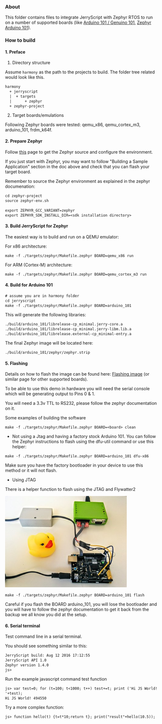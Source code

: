 ### About

This folder contains files to integrate JerryScript with Zephyr RTOS to
run on a number of supported boards (like
[Arduino 101 / Genuino 101](https://www.arduino.cc/en/Main/ArduinoBoard101),
[Zephyr Arduino 101](https://www.zephyrproject.org/doc/board/arduino_101.html)).

### How to build

#### 1. Preface

1. Directory structure

Assume `harmony` as the path to the projects to build.
The folder tree related would look like this.

```
harmony
  + jerryscript
  |  + targets
  |      + zephyr
  + zephyr-project
```


2. Target boards/emulations

Following Zephyr boards were tested: qemu_x86, qemu_cortex_m3, arduino_101,
frdm_k64f.


#### 2. Prepare Zephyr

Follow [this](https://www.zephyrproject.org/doc/getting_started/getting_started.html) page to get
the Zephyr source and configure the environment.

If you just start with Zephyr, you may want to follow "Building a Sample
Application" section in the doc above and check that you can flash your
target board.

Remember to source the Zephyr environment as explained in the zephyr documenation:

```
cd zephyr-project
source zephyr-env.sh

export ZEPHYR_GCC_VARIANT=zephyr
export ZEPHYR_SDK_INSTALL_DIR=<sdk installation directory>
```

#### 3. Build JerryScript for Zephyr

The easiest way is to build and run on a QEMU emulator:

For x86 architecture:

```
make -f ./targets/zephyr/Makefile.zephyr BOARD=qemu_x86 run
```

For ARM (Cortex-M) architecture:

```
make -f ./targets/zephyr/Makefile.zephyr BOARD=qemu_cortex_m3 run
```

#### 4. Build for Arduino 101

```
# assume you are in harmony folder
cd jerryscript
make -f ./targets/zephyr/Makefile.zephyr BOARD=arduino_101
```

This will generate the following libraries:
```
./build/arduino_101/librelease-cp_minimal.jerry-core.a
./build/arduino_101/librelease-cp_minimal.jerry-libm.lib.a
./build/arduino_101/librelease.external-cp_minimal-entry.a
```

The final Zephyr image will be located here:
```
./build/arduino_101/zephyr/zephyr.strip
```

#### 5. Flashing

Details on how to flash the image can be found here:
[Flashing image](https://www.zephyrproject.org/doc/board/arduino_101.html)
(or similar page for other supported boards).

To be able to use this demo in hardware you will need the serial console
which will be generating output to Pins 0 & 1.

You will need a 3.3v TTL to RS232, please follow the zephyr documentation on it.

Some examples of building the software

```
make -f ./targets/zephyr/Makefile.zephyr BOARD=<board> clean
```

- Not using a Jtag and having a factory stock Arduino 101.
You can follow the Zephyr instructions to flash using the dfu-util command
or use this helper:

```
make -f ./targets/zephyr/Makefile.zephyr BOARD=arduino_101 dfu-x86
```

Make sure you have the factory bootloader in your device to use this method or it will not flash.

- Using JTAG

There is a helper function to flash using the JTAG and Flywatter2

![alt tag](docs/arduino_101.jpg?raw=true "Example")

```
make -f ./targets/zephyr/Makefile.zephyr BOARD=arduino_101 flash
```

<warning> Careful if you flash the BOARD arduino_101, you will lose the bootloader
and you will have to follow the zephyr documentation to get it back from
the backup we all know you did at the setup. </warning>

#### 6. Serial terminal

Test command line in a serial terminal.


You should see something similar to this:
```
JerryScript build: Aug 12 2016 17:12:55
JerryScript API 1.0
Zephyr version 1.4.0
js>
```


Run the example javascript command test function
```
js> var test=0; for (t=100; t<1000; t++) test+=t; print ('Hi JS World! '+test);
Hi JS World! 494550
```


Try a more complex function:
```
js> function hello(t) {t=t*10;return t}; print("result"+hello(10.5));
```

